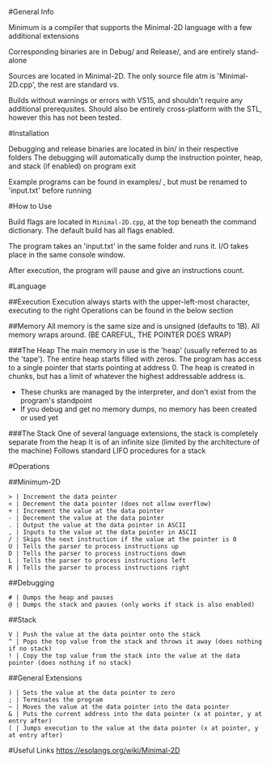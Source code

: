 #General Info

Minimum is a compiler that supports the Minimal-2D language with a few additional extensions

Corresponding binaries are in Debug/ and Release/, and are entirely stand-alone

Sources are located in Minimal-2D.
The only source file atm is 'Minimal-2D.cpp', the rest are standard vs.

Builds without warnings or errors with VS15, and shouldn't require any additional prerequsites.
Should also be entirely cross-platform with the STL, however this has not been tested.


#Installation

Debugging and release binaries are located in bin/ in their respective folders
The debugging will automatically dump the instruction pointer, heap, and stack (if enabled) on program exit

Example programs can be found in examples/ , but must be renamed to 'input.txt' before running


#How to Use

Build flags are located in `Minimal-2D.cpp`, at the top beneath the command dictionary.
The default build has all flags enabled.

The program takes an 'input.txt' in the same folder and runs it.
I/O takes place in the same console window.

After execution, the program will pause and give an instructions count.


#Language

##Execution
Execution always starts with the upper-left-most character, executing to the right
Operations can be found in the below section

##Memory
All memory is the same size and is unsigned (defaults to 1B).
All memory wraps around. (BE CAREFUL, THE POINTER DOES WRAP)

###The Heap
The main memory in use is the 'heap' (usually referred to as the 'tape').
The entire heap starts filled with zeros.
The program has access to a single pointer that starts pointing at address 0.
The heap is created in chunks, but has a limit of whatever the highest addressable address is.
 * These chunks are managed by the interpreter, and don't exist from the program's standpoint
 * If you debug and get no memory dumps, no memory has been created or used yet
 
###The Stack
One of several language extensions, the stack is completely separate from the heap
It is of an infinite size (limited by the architecture of the machine)
Follows standard LIFO procedures for a stack


#Operations

##Minimum-2D
```
> | Increment the data pointer
< | Decrement the data pointer (does not allow overflow)
+ | Increment the value at the data pointer
- | Decrement the value at the data pointer
. | Output the value at the data pointer in ASCII
, | Inputs to the value at the data pointer in ASCII
/ | Skips the next instruction if the value at the pointer is 0
U | Tells the parser to process instructions up
D | Tells the parser to process instructions down
L | Tells the parser to process instructions left
R | Tells the parser to process instructions right
```
 
 
##Debugging
```
# | Dumps the heap and pauses
@ | Dumps the stack and pauses (only works if stack is also enabled)
```
 
##Stack
```
V | Push the value at the data pointer onto the stack
^ | Pops the top value from the stack and throws it away (does nothing if no stack)
! | Copy the top value from the stack into the value at the data pointer (does nothing if no stack)
```

##General Extensions
```
) | Sets the value at the data pointer to zero
; | Terminates the program
~ | Moves the value at the data pointer into the data pointer
& | Puts the current address into the data pointer (x at pointer, y at entry after) 
( | Jumps execution to the value at the data pointer (x at pointer, y at entry after)
```


#Useful Links
https://esolangs.org/wiki/Minimal-2D
